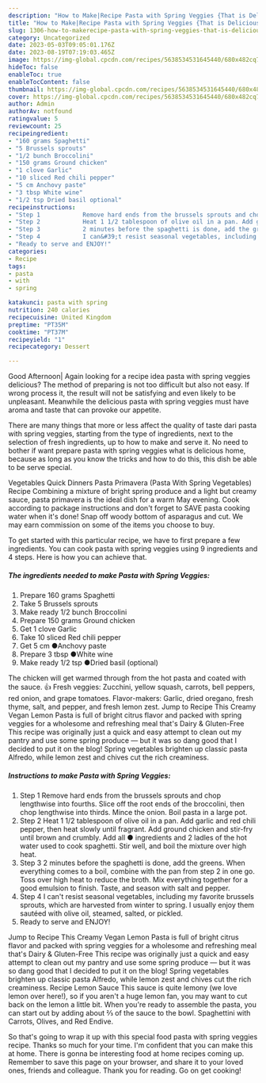 ```yaml
---
description: "How to Make|Recipe Pasta with Spring Veggies {That is Delicious"
title: "How to Make|Recipe Pasta with Spring Veggies {That is Delicious"
slug: 1306-how-to-makerecipe-pasta-with-spring-veggies-that-is-delicious
category: Uncategorized
date: 2023-05-03T09:05:01.176Z
date: 2023-08-19T07:19:03.465Z
image: https://img-global.cpcdn.com/recipes/5638534531645440/680x482cq70/pasta-with-spring-veggies-recipe-main-photo.jpg
hideToc: false
enableToc: true
enableTocContent: false
thumbnail: https://img-global.cpcdn.com/recipes/5638534531645440/680x482cq70/pasta-with-spring-veggies-recipe-main-photo.jpg
cover: https://img-global.cpcdn.com/recipes/5638534531645440/680x482cq70/pasta-with-spring-veggies-recipe-main-photo.jpg
author: Admin
authorAv: notfound
ratingvalue: 5
reviewcount: 25
recipeingredient:
- "160 grams Spaghetti"
- "5 Brussels sprouts"
- "1/2 bunch Broccolini"
- "150 grams Ground chicken"
- "1 clove Garlic"
- "10 sliced Red chili pepper"
- "5 cm Anchovy paste"
- "3 tbsp White wine"
- "1/2 tsp Dried basil optional"
recipeinstructions:
- "Step 1            Remove hard ends from the brussels sprouts and chop lengthwise into fourths. Slice off the root ends of the broccolini, then chop lengthwise into thirds. Mince the onion. Boil pasta in a large pot."
- "Step 2            Heat 1 1/2 tablespoon of olive oil in a pan. Add garlic and red chili pepper, then heat slowly until fragrant. Add ground chicken and stir-fry until brown and crumbly. Add all ● ingredients and 2 ladles of the hot water used to cook spaghetti. Stir well, and boil the mixture over high heat."
- "Step 3            2 minutes before the spaghetti is done, add the greens. When everything comes to a boil, combine with the pan from step 2 in one go. Toss over high heat to reduce the broth. Mix everything together for a good emulsion to finish. Taste, and season with salt and pepper."
- "Step 4            I can&#39;t resist seasonal vegetables, including my favorite brussels sprouts, which are harvested from winter to spring. I usually enjoy them sautéed with olive oil, steamed, salted, or pickled."
- "Ready to serve and ENJOY!"
categories:
- Recipe
tags:
- pasta
- with
- spring

katakunci: pasta with spring 
nutrition: 240 calories
recipecuisine: United Kingdom
preptime: "PT35M"
cooktime: "PT37M"
recipeyield: "1"
recipecategory: Dessert

---
```



Good Afternoon| Again looking for a recipe idea pasta with spring veggies delicious? The method of preparing is not too difficult but also not easy. If wrong process it, the result will not be satisfying and even likely to be unpleasant. Meanwhile the delicious pasta with spring veggies must have aroma and taste that can provoke our appetite.






There are many things that more or less affect the quality of taste dari pasta with spring veggies, starting from the type of ingredients, next to the selection of fresh ingredients, up to how to make and serve it. No need to bother if want prepare pasta with spring veggies what is delicious home, because as long as you know the tricks and how to do this, this dish be able to be serve special.


Vegetables Quick Dinners Pasta Primavera (Pasta With Spring Vegetables) Recipe Combining a mixture of bright spring produce and a light but creamy sauce, pasta primavera is the ideal dish for a warm May evening. Cook according to package instructions and don&#39;t forget to SAVE pasta cooking water when it&#39;s done! Snap off woody bottom of asparagus and cut. We may earn commission on some of the items you choose to buy.


To get started with this particular recipe, we have to first prepare a few ingredients. You can cook pasta with spring veggies using 9 ingredients and 4 steps. Here is how you can achieve that.

<!--inarticleads1-->

##### The ingredients needed to make Pasta with Spring Veggies:

1. Prepare 160 grams Spaghetti
1. Take 5 Brussels sprouts
1. Make ready 1/2 bunch Broccolini
1. Prepare 150 grams Ground chicken
1. Get 1 clove Garlic
1. Take 10 sliced Red chili pepper
1. Get 5 cm ●Anchovy paste
1. Prepare 3 tbsp ●White wine
1. Make ready 1/2 tsp ●Dried basil (optional)


The chicken will get warmed through from the hot pasta and coated with the sauce. 👍 Fresh veggies: Zucchini, yellow squash, carrots, bell peppers, red onion, and grape tomatoes. Flavor-makers: Garlic, dried oregano, fresh thyme, salt, and pepper, and fresh lemon zest. Jump to Recipe This Creamy Vegan Lemon Pasta is full of bright citrus flavor and packed with spring veggies for a wholesome and refreshing meal that&#39;s Dairy &amp; Gluten-Free This recipe was originally just a quick and easy attempt to clean out my pantry and use some spring produce — but it was so dang good that I decided to put it on the blog! Spring vegetables brighten up classic pasta Alfredo, while lemon zest and chives cut the rich creaminess. 

<!--inarticleads2-->

##### Instructions to make Pasta with Spring Veggies:

1. Step 1            Remove hard ends from the brussels sprouts and chop lengthwise into fourths. Slice off the root ends of the broccolini, then chop lengthwise into thirds. Mince the onion. Boil pasta in a large pot.
1. Step 2            Heat 1 1/2 tablespoon of olive oil in a pan. Add garlic and red chili pepper, then heat slowly until fragrant. Add ground chicken and stir-fry until brown and crumbly. Add all ● ingredients and 2 ladles of the hot water used to cook spaghetti. Stir well, and boil the mixture over high heat.
1. Step 3            2 minutes before the spaghetti is done, add the greens. When everything comes to a boil, combine with the pan from step 2 in one go. Toss over high heat to reduce the broth. Mix everything together for a good emulsion to finish. Taste, and season with salt and pepper.
1. Step 4            I can&#39;t resist seasonal vegetables, including my favorite brussels sprouts, which are harvested from winter to spring. I usually enjoy them sautéed with olive oil, steamed, salted, or pickled.
1. Ready to serve and ENJOY!

Jump to Recipe This Creamy Vegan Lemon Pasta is full of bright citrus flavor and packed with spring veggies for a wholesome and refreshing meal that&#39;s Dairy &amp; Gluten-Free This recipe was originally just a quick and easy attempt to clean out my pantry and use some spring produce — but it was so dang good that I decided to put it on the blog! Spring vegetables brighten up classic pasta Alfredo, while lemon zest and chives cut the rich creaminess. Recipe Lemon Sauce This sauce is quite lemony (we love lemon over here!), so if you aren&#39;t a huge lemon fan, you may want to cut back on the lemon a little bit. When you&#39;re ready to assemble the pasta, you can start out by adding about ⅔ of the sauce to the bowl. Spaghettini with Carrots, Olives, and Red Endive. 

So that's going to wrap it up with this special food pasta with spring veggies recipe. Thanks so much for your time. I'm confident that you can make this at home. There is gonna be interesting food at home recipes coming up. Remember to save this page on your browser, and share it to your loved ones, friends and colleague. Thank you for reading. Go on get cooking!
